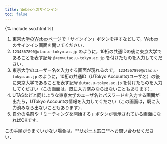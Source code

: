 ```yaml
---
title: Webexへのサインイン
toc: false
---
```


{% include sso.html %}

1. [東京大学のWebexページ](https://utelecon.webex.com/)で「サインイン」ボタンを押すなどして，Webexのサインイン画面を開いてください．
1. `1234567890@utac.u-tokyo.ac.jp` のように，10桁の共通IDの後に東京大学であることを表す記号 `@<em>utac.u-tokyo.ac.jp` を付けたものを入力してください．
1. 東京大学のユーザー名を入力する画面が現れるので， `1234567890@utac.u-tokyo.ac.jp` のように，10桁の共通ID（UTokyo Accountのユーザ名）の後に東京大学であることを表す記号 `@utac.u-tokyo.ac.jp` を付けたものを入力してください（この画面は，既に入力済みなら出ないこともあります）．
1. UTASなどと同じような東京大学のユーザ名とパスワードを入力する画面が出たら，UTokyo Accountの情報を入力してください（この画面は，既に入力済みなら出ないこともあります）．
1. 自分の名前や「ミーティングを開始する」ボタンが表示されている画面になればOKです．

この手順がうまくいかない場合は，**[サポート窓口](/supports/)**へお問い合わせください．
